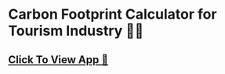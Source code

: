 <h1> Carbon Footprint Calculator for Tourism Industry 💫🚀</h1>
<h2 ><a href="https://cacalculator.streamlit.app/" > Click To View App 🦊 </a></h2>
